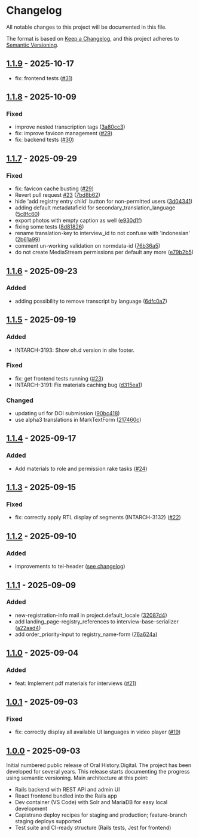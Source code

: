 # Changelog

All notable changes to this project will be documented in this file.

The format is based on [Keep a Changelog](https://keepachangelog.com/en/1.1.0/),
and this project adheres to [Semantic Versioning](https://semver.org/spec/v2.0.0.html).

## [1.1.9] - 2025-10-17

-   fix: frontend tests ([#31](https://github.com/oral-history-digital/ohd/pull/31))

## [1.1.8] - 2025-10-09

### Fixed

-   improve nested transcription tags ([3a80cc3](https://github.com/oral-history-digital/ohd/commit/3a80cc33f099ca140962eb6e2704759bb5dfceb7))
-   fix: improve favicon management ([#29](https://github.com/oral-history-digital/ohd/pull/32))
-   fix: backend tests ([#30](https://github.com/oral-history-digital/ohd/pull/30))

## [1.1.7] - 2025-09-29

### Fixed

-   fix: favicon cache busting ([#29](https://github.com/oral-history-digital/ohd/pull/29))
-   Revert pull request [#23](https://github.com/oral-history-digital/ohd/pull/23) ([7bd8b62](https://github.com/oral-history-digital/ohd/commit/7bd8b62d69a319219389d8a3df3de094cd394d5a))
-   hide 'add registry entry child' button for non-permitted users ([3d04341](https://github.com/oral-history-digital/ohd/commit/3d043413692cdfbb6bd129977edae4124b2bf545))
-   adding default metadatafield for secondary_translation_language ([5c8fc60](https://github.com/oral-history-digital/ohd/commit/5c8fc60f07372af912b2a0edb5d8c834414f4e2b))
-   export photos with empty caption as well ([e930d1f](https://github.com/oral-history-digital/ohd/commit/e930d1f062c271517f6154bd944d111d7a8bdc20))
-   fixing some tests ([8d81826](https://github.com/oral-history-digital/ohd/commit/8d818269513dd1016c2f8bdf90162ec04ae0fc3c))
-   rename translation-key to interview_id to not confuse with 'indonesian' ([2b61a99](https://github.com/oral-history-digital/ohd/commit/2b61a99c9a1ef09b31353cfb3f3e41da67d2691a))
-   comment un-working validation on normdata-id ([76b36a5](https://github.com/oral-history-digital/ohd/commit/76b36a57269b1120dc60cafb5b46b02d44a4c4be))
-   do not create MediaStream permissions per default any more ([e79b2b5](https://github.com/oral-history-digital/ohd/commit/e79b2b5d6376b488eb0e98c0ee41edc2076f7db5))

## [1.1.6] - 2025-09-23

### Added

-   adding possibility to remove transcript by language ([6dfc0a7](https://github.com/oral-history-digital/ohd/commit/6dfc0a7893787caef470aa9399e84b6d11b4ea4e))

## [1.1.5] - 2025-09-19

### Added

-   INTARCH-3193: Show oh.d version in site footer.

### Fixed

-   fix: get frontend tests running ([#23](https://github.com/oral-history-digital/ohd/pull/23))
-   INTARCH-3191: Fix materials caching bug ([d315ea1](https://github.com/oral-history-digital/ohd/commit/d315ea17274b5438b1915c410461fcadd957fb28))

### Changed

-   updating url for DOI submission ([90bc418](https://github.com/oral-history-digital/ohd/commit/90bc41851d399a2ae759edc62dee03b77d2647e4))
-   use alpha3 translations in MarkTextForm ([217460c](https://github.com/oral-history-digital/ohd/commit/217460ce28d6588260ff5a27fa93a3632790f87e))

## [1.1.4] - 2025-09-17

### Added

-   Add materials to role and permission rake tasks ([#24](https://github.com/oral-history-digital/ohd/pull/24))

## [1.1.3] - 2025-09-15

### Fixed

-   fix: correctly apply RTL display of segments (INTARCH-3132) ([#22](https://github.com/oral-history-digital/ohd/pull/22))

## [1.1.2] - 2025-09-10

### Added

-   improvements to tei-header ([see changelog](https://github.com/oral-history-digital/ohd/compare/v1.1.1...v1.1.2))

## [1.1.1] - 2025-09-09

### Added

-   new-registration-info mail in project.default_locale ([32087d4](https://github.com/oral-history-digital/ohd/commit/32087d44229eb735aac97d478e6beff8ea6a7aad))
-   add landing_page-registry_references to interview-base-serializer ([a22aad4](https://github.com/oral-history-digital/ohd/commit/a22aad40de6ea9c90e351d515cfeaab573af13a6))
-   add order_priority-input to registry_name-form ([76a624a](https://github.com/oral-history-digital/ohd/commit/76a624ac645068c3eb78c4cf15d625f7cdaee21e))

## [1.1.0] - 2025-09-04

### Added

-   feat: Implement pdf materials for interviews ([#21](https://github.com/oral-history-digital/ohd/pull/21))

## [1.0.1] - 2025-09-03

### Fixed

-   fix: correctly display all available UI languages in video player ([#19](https://github.com/oral-history-digital/ohd/pull/19))

## [1.0.0] - 2025-09-03

Initial numbered public release of Oral History.Digital. The project has been developed for several years. This release starts documenting the progress using semantic versioning. Main architecture at this point:

-   Rails backend with REST API and admin UI
-   React frontend bundled into the Rails app
-   Dev container (VS Code) with Solr and MariaDB for easy local development
-   Capistrano deploy recipes for staging and production; feature-branch staging deploys supported
-   Test suite and CI-ready structure (Rails tests, Jest for frontend)

[1.1.9]: https://github.com/oral-history-digital/ohd/compare/v1.1.8...v1.1.9
[1.1.8]: https://github.com/oral-history-digital/ohd/compare/v1.1.7...v1.1.8
[1.1.7]: https://github.com/oral-history-digital/ohd/compare/v1.1.6...v1.1.7
[1.1.6]: https://github.com/oral-history-digital/ohd/compare/v1.1.5...v1.1.6
[1.1.5]: https://github.com/oral-history-digital/ohd/compare/v1.1.4...v1.1.5
[1.1.4]: https://github.com/oral-history-digital/ohd/compare/v1.1.3...v1.1.4
[1.1.3]: https://github.com/oral-history-digital/ohd/compare/v1.1.2...v1.1.3
[1.1.2]: https://github.com/oral-history-digital/ohd/compare/v1.1.1...v1.1.2
[1.1.1]: https://github.com/oral-history-digital/ohd/compare/v1.1.0...v1.1.1
[1.1.0]: https://github.com/oral-history-digital/ohd/compare/v1.0.1...v1.1.0
[1.0.1]: https://github.com/oral-history-digital/ohd/compare/v1.0.0...v1.0.1
[1.0.0]: https://github.com/oral-history-digital/ohd/releases/tag/v1.0.0
